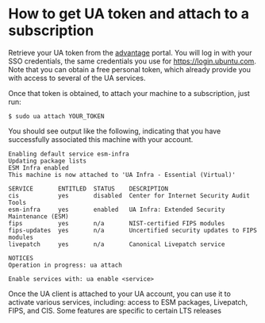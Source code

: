 # How to get UA token and attach to a subscription

Retrieve your UA token from the [advantage](https://ubuntu.com/advantage/) portal. You will log in with your SSO credentials, the same credentials you use for https://login.ubuntu.com. Note that you
can obtain a free personal token, which already provide you with access to several of the UA
services.

Once that token is obtained, to attach your machine to a subscription, just run:

```
$ sudo ua attach YOUR_TOKEN
```

You should see output like the following, indicating that you have successfully associated this
machine with your account.

```
Enabling default service esm-infra
Updating package lists
ESM Infra enabled
This machine is now attached to 'UA Infra - Essential (Virtual)'

SERVICE       ENTITLED  STATUS    DESCRIPTION
cis           yes       disabled  Center for Internet Security Audit Tools
esm-infra     yes       enabled   UA Infra: Extended Security Maintenance (ESM)
fips          yes       n/a       NIST-certified FIPS modules
fips-updates  yes       n/a       Uncertified security updates to FIPS modules
livepatch     yes       n/a       Canonical Livepatch service

NOTICES
Operation in progress: ua attach

Enable services with: ua enable <service>
```

Once the UA client is attached to your UA account, you can use it to activate various services,
including: access to ESM packages, Livepatch, FIPS, and CIS. Some features are specific to certain
LTS releases
